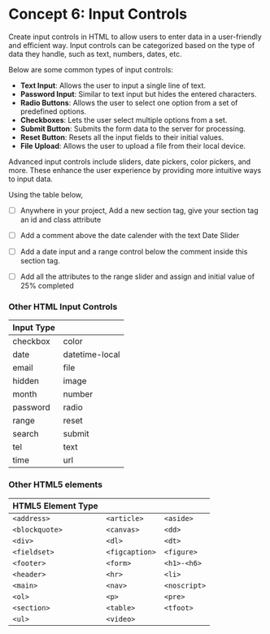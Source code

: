 # Concept 6: Input Controls

Create input controls in HTML to allow users to enter data in a user-friendly and efficient way. Input controls can be categorized based on the type of data they handle, such as text, numbers, dates, etc. 

Below are some common types of input controls:

- **Text Input**: Allows the user to input a single line of text.
- **Password Input**: Similar to text input but hides the entered characters.
- **Radio Buttons**: Allows the user to select one option from a set of predefined options.
- **Checkboxes**: Lets the user select multiple options from a set.
- **Submit Button**: Submits the form data to the server for processing.
- **Reset Button**: Resets all the input fields to their initial values.
- **File Upload**: Allows the user to upload a file from their local device.

Advanced input controls include sliders, date pickers, color pickers, and more. These enhance the user experience by providing more intuitive ways to input data.

Using the table below,
- [ ] Anywhere in your project, Add a new section tag, give your section tag an id and class attribute
- [ ] Add a comment above the date calender with the text Date Slider 
- [ ] Add a date input and a range control below the comment inside this section tag.
- [ ] Add all the attributes to the range slider and assign and initial value of 25% completed


### Other HTML Input Controls
| Input Type       |                |
|----------------- |----------------|
| checkbox         | color          |
| date             | datetime-local |
| email            | file           |
| hidden           | image          |
| month            | number         |
| password         | radio          |
| range            | reset          |
| search           | submit         |
| tel              | text           |
| time             | url            |


### Other HTML5 elements 

 |  HTML5 Element Type   |    |     |
 |----------------------|----------------------|----------------------|
 | `<address>`          | `<article>`          | `<aside>`            |
 | `<blockquote>`       | `<canvas>`           | `<dd>`               |
 | `<div>`              | `<dl>`               | `<dt>`               |
 | `<fieldset>`         | `<figcaption>`       | `<figure>`           |
 | `<footer>`           | `<form>`             | `<h1>-<h6>`          |
 | `<header>`           | `<hr>`               | `<li>`               |
 | `<main>`             | `<nav>`              | `<noscript>`         |
 | `<ol>`               | `<p>`                | `<pre>`              |
 | `<section>`          | `<table>`            | `<tfoot>`            |
 | `<ul>`               | `<video>`            |                      |

